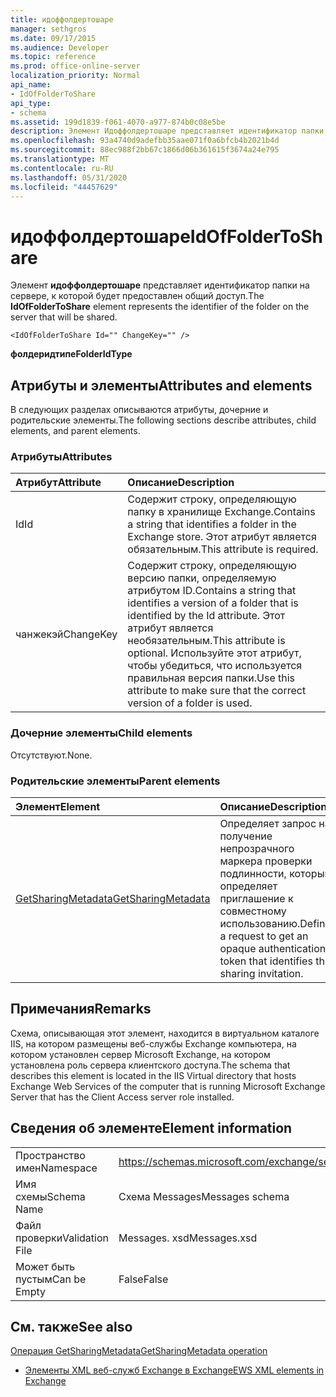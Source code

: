 ```yaml
---
title: идоффолдертошаре
manager: sethgros
ms.date: 09/17/2015
ms.audience: Developer
ms.topic: reference
ms.prod: office-online-server
localization_priority: Normal
api_name:
- IdOfFolderToShare
api_type:
- schema
ms.assetid: 199d1839-f061-4070-a977-874b0c08e5be
description: Элемент Идоффолдертошаре представляет идентификатор папки на сервере, к которой будет предоставлен общий доступ.
ms.openlocfilehash: 93a4740d9adefbb35aae071f0a6bfcb4b2021b4d
ms.sourcegitcommit: 88ec988f2bb67c1866d06b361615f3674a24e795
ms.translationtype: MT
ms.contentlocale: ru-RU
ms.lasthandoff: 05/31/2020
ms.locfileid: "44457629"
---
```

# <a name="idoffoldertoshare"></a><span data-ttu-id="26666-103">идоффолдертошаре</span><span class="sxs-lookup"><span data-stu-id="26666-103">IdOfFolderToShare</span></span>

<span data-ttu-id="26666-104">Элемент **идоффолдертошаре** представляет идентификатор папки на сервере, к которой будет предоставлен общий доступ.</span><span class="sxs-lookup"><span data-stu-id="26666-104">The **IdOfFolderToShare** element represents the identifier of the folder on the server that will be shared.</span></span> 
  
```
<IdOfFolderToShare Id="" ChangeKey="" />
```

 <span data-ttu-id="26666-105">**фолдеридтипе**</span><span class="sxs-lookup"><span data-stu-id="26666-105">**FolderIdType**</span></span>
## <a name="attributes-and-elements"></a><span data-ttu-id="26666-106">Атрибуты и элементы</span><span class="sxs-lookup"><span data-stu-id="26666-106">Attributes and elements</span></span>

<span data-ttu-id="26666-107">В следующих разделах описываются атрибуты, дочерние и родительские элементы.</span><span class="sxs-lookup"><span data-stu-id="26666-107">The following sections describe attributes, child elements, and parent elements.</span></span>
  
### <a name="attributes"></a><span data-ttu-id="26666-108">Атрибуты</span><span class="sxs-lookup"><span data-stu-id="26666-108">Attributes</span></span>

|<span data-ttu-id="26666-109">**Атрибут**</span><span class="sxs-lookup"><span data-stu-id="26666-109">**Attribute**</span></span>|<span data-ttu-id="26666-110">**Описание**</span><span class="sxs-lookup"><span data-stu-id="26666-110">**Description**</span></span>|
|:-----|:-----|
|<span data-ttu-id="26666-111">Id</span><span class="sxs-lookup"><span data-stu-id="26666-111">Id</span></span>  <br/> |<span data-ttu-id="26666-112">Содержит строку, определяющую папку в хранилище Exchange.</span><span class="sxs-lookup"><span data-stu-id="26666-112">Contains a string that identifies a folder in the Exchange store.</span></span> <span data-ttu-id="26666-113">Этот атрибут является обязательным.</span><span class="sxs-lookup"><span data-stu-id="26666-113">This attribute is required.</span></span>  <br/> |
|<span data-ttu-id="26666-114">чанжекэй</span><span class="sxs-lookup"><span data-stu-id="26666-114">ChangeKey</span></span>  <br/> |<span data-ttu-id="26666-115">Содержит строку, определяющую версию папки, определяемую атрибутом ID.</span><span class="sxs-lookup"><span data-stu-id="26666-115">Contains a string that identifies a version of a folder that is identified by the Id attribute.</span></span> <span data-ttu-id="26666-116">Этот атрибут является необязательным.</span><span class="sxs-lookup"><span data-stu-id="26666-116">This attribute is optional.</span></span> <span data-ttu-id="26666-117">Используйте этот атрибут, чтобы убедиться, что используется правильная версия папки.</span><span class="sxs-lookup"><span data-stu-id="26666-117">Use this attribute to make sure that the correct version of a folder is used.</span></span>  <br/> |
   
### <a name="child-elements"></a><span data-ttu-id="26666-118">Дочерние элементы</span><span class="sxs-lookup"><span data-stu-id="26666-118">Child elements</span></span>

<span data-ttu-id="26666-119">Отсутствуют.</span><span class="sxs-lookup"><span data-stu-id="26666-119">None.</span></span>
  
### <a name="parent-elements"></a><span data-ttu-id="26666-120">Родительские элементы</span><span class="sxs-lookup"><span data-stu-id="26666-120">Parent elements</span></span>

|<span data-ttu-id="26666-121">**Элемент**</span><span class="sxs-lookup"><span data-stu-id="26666-121">**Element**</span></span>|<span data-ttu-id="26666-122">**Описание**</span><span class="sxs-lookup"><span data-stu-id="26666-122">**Description**</span></span>|
|:-----|:-----|
|[<span data-ttu-id="26666-123">GetSharingMetadata</span><span class="sxs-lookup"><span data-stu-id="26666-123">GetSharingMetadata</span></span>](getsharingmetadata.md) <br/> |<span data-ttu-id="26666-124">Определяет запрос на получение непрозрачного маркера проверки подлинности, который определяет приглашение к совместному использованию.</span><span class="sxs-lookup"><span data-stu-id="26666-124">Defines a request to get an opaque authentication token that identifies the sharing invitation.</span></span>  <br/> |
   
## <a name="remarks"></a><span data-ttu-id="26666-125">Примечания</span><span class="sxs-lookup"><span data-stu-id="26666-125">Remarks</span></span>

<span data-ttu-id="26666-126">Схема, описывающая этот элемент, находится в виртуальном каталоге IIS, на котором размещены веб-службы Exchange компьютера, на котором установлен сервер Microsoft Exchange, на котором установлена роль сервера клиентского доступа.</span><span class="sxs-lookup"><span data-stu-id="26666-126">The schema that describes this element is located in the IIS Virtual directory that hosts Exchange Web Services of the computer that is running Microsoft Exchange Server that has the Client Access server role installed.</span></span>
  
## <a name="element-information"></a><span data-ttu-id="26666-127">Сведения об элементе</span><span class="sxs-lookup"><span data-stu-id="26666-127">Element information</span></span>

|||
|:-----|:-----|
|<span data-ttu-id="26666-128">Пространство имен</span><span class="sxs-lookup"><span data-stu-id="26666-128">Namespace</span></span>  <br/> |https://schemas.microsoft.com/exchange/services/2006/messages  <br/> |
|<span data-ttu-id="26666-129">Имя схемы</span><span class="sxs-lookup"><span data-stu-id="26666-129">Schema Name</span></span>  <br/> |<span data-ttu-id="26666-130">Схема Messages</span><span class="sxs-lookup"><span data-stu-id="26666-130">Messages schema</span></span>  <br/> |
|<span data-ttu-id="26666-131">Файл проверки</span><span class="sxs-lookup"><span data-stu-id="26666-131">Validation File</span></span>  <br/> |<span data-ttu-id="26666-132">Messages. xsd</span><span class="sxs-lookup"><span data-stu-id="26666-132">Messages.xsd</span></span>  <br/> |
|<span data-ttu-id="26666-133">Может быть пустым</span><span class="sxs-lookup"><span data-stu-id="26666-133">Can be Empty</span></span>  <br/> |<span data-ttu-id="26666-134">False</span><span class="sxs-lookup"><span data-stu-id="26666-134">False</span></span>  <br/> |
   
## <a name="see-also"></a><span data-ttu-id="26666-135">См. также</span><span class="sxs-lookup"><span data-stu-id="26666-135">See also</span></span>



[<span data-ttu-id="26666-136">Операция GetSharingMetadata</span><span class="sxs-lookup"><span data-stu-id="26666-136">GetSharingMetadata operation</span></span>](getsharingmetadata-operation.md)


- [<span data-ttu-id="26666-137">Элементы XML веб-служб Exchange в Exchange</span><span class="sxs-lookup"><span data-stu-id="26666-137">EWS XML elements in Exchange</span></span>](ews-xml-elements-in-exchange.md)

